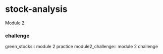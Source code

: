 # stock-analysis
Module 2

### challenge
green_stocks:: module 2 practice
module2_challenge:: module 2 challenge
